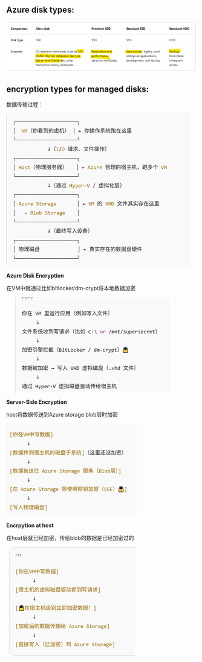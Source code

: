 ## Azure disk types:

![alt text](./image/image.png)

## encryption types for managed disks:

数据传输过程：

![alt text](./image/image-1.png)

**Azure Disk Encryption**

在VM中就通过比如bitlocker/dm-crypt将本地数据加密

![alt text](./image/image-4.png)

**Server-Side Encryption**

host将数据传送到Azure storage blob层时加密

![alt text](./image/image-2.png)

**Encrpytion at host**

在host层就已经加密，传给blob的数据是已经加密过的

![alt text](./image/image-3.png)